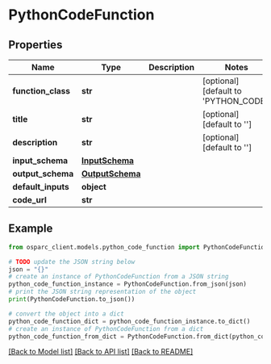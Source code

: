 # PythonCodeFunction


## Properties

Name | Type | Description | Notes
------------ | ------------- | ------------- | -------------
**function_class** | **str** |  | [optional] [default to 'PYTHON_CODE']
**title** | **str** |  | [optional] [default to '']
**description** | **str** |  | [optional] [default to '']
**input_schema** | [**InputSchema**](InputSchema.md) |  | 
**output_schema** | [**OutputSchema**](OutputSchema.md) |  | 
**default_inputs** | **object** |  | 
**code_url** | **str** |  | 

## Example

```python
from osparc_client.models.python_code_function import PythonCodeFunction

# TODO update the JSON string below
json = "{}"
# create an instance of PythonCodeFunction from a JSON string
python_code_function_instance = PythonCodeFunction.from_json(json)
# print the JSON string representation of the object
print(PythonCodeFunction.to_json())

# convert the object into a dict
python_code_function_dict = python_code_function_instance.to_dict()
# create an instance of PythonCodeFunction from a dict
python_code_function_from_dict = PythonCodeFunction.from_dict(python_code_function_dict)
```
[[Back to Model list]](../README.md#documentation-for-models) [[Back to API list]](../README.md#documentation-for-api-endpoints) [[Back to README]](../README.md)


